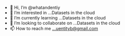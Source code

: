 - 👋 Hi, I’m @whatandentiy
- 👀 I’m interested in ...Datasets in the cloud
- 🌱 I’m currently learning ...Datasets in the cloud
- 💞️ I’m looking to collaborate on ...Datasets in the cloud
- 📫 How to reach me ...uentityb@gmail.com

<!---
whatandentiy/whatandentiy is a ✨ special ✨ repository because its `README.md` (this file) appears on your GitHub profile.
You can click the Preview link to take a look at your changes.
--->
